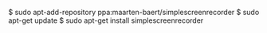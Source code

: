 $ sudo apt-add-repository ppa:maarten-baert/simplescreenrecorder
$ sudo apt-get update
$ sudo apt-get install simplescreenrecorder
